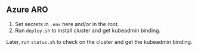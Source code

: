 ## Azure ARO

1. Set secrets in `.env` here and/or in the root.
1. Run `deploy.sh` to install cluster and get kubeadmin binding.

Later, run `status.sh` to check on the cluster and get the kubeadmin binding.
